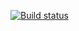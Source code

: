 [![Build status](https://ci.appveyor.com/api/projects/status/o95f2o9w9a5yabrn?svg=true)](https://ci.appveyor.com/project/UralHawkies/pattern2)
